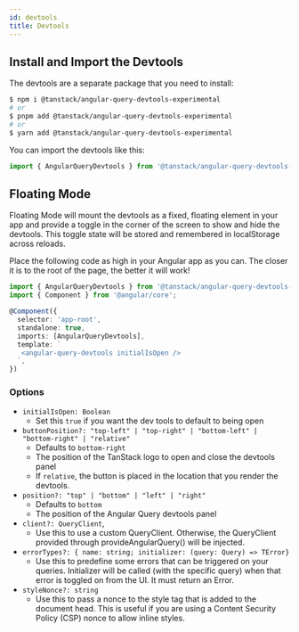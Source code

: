 ```yaml
---
id: devtools
title: Devtools
---
```


## Install and Import the Devtools

The devtools are a separate package that you need to install:

```bash
$ npm i @tanstack/angular-query-devtools-experimental
# or
$ pnpm add @tanstack/angular-query-devtools-experimental
# or
$ yarn add @tanstack/angular-query-devtools-experimental
```

You can import the devtools like this:

```ts
import { AngularQueryDevtools } from '@tanstack/angular-query-devtools-experimental'
```

## Floating Mode

Floating Mode will mount the devtools as a fixed, floating element in your app and provide a toggle in the corner of the screen to show and hide the devtools. This toggle state will be stored and remembered in localStorage across reloads.

Place the following code as high in your Angular app as you can. The closer it is to the root of the page, the better it will work!

```ts
import { AngularQueryDevtools } from '@tanstack/angular-query-devtools-experimental'
import { Component } from '@angular/core';

@Component({
  selector: 'app-root',
  standalone: true,
  imports: [AngularQueryDevtools],
  template: `
   <angular-query-devtools initialIsOpen />
  `,
})
```

### Options

- `initialIsOpen: Boolean`
  - Set this `true` if you want the dev tools to default to being open
- `buttonPosition?: "top-left" | "top-right" | "bottom-left" | "bottom-right" | "relative"`
  - Defaults to `bottom-right`
  - The position of the TanStack logo to open and close the devtools panel
  - If `relative`, the button is placed in the location that you render the devtools.
- `position?: "top" | "bottom" | "left" | "right"`
  - Defaults to `bottom`
  - The position of the Angular Query devtools panel
- `client?: QueryClient`,
  - Use this to use a custom QueryClient. Otherwise, the QueryClient provided through provideAngularQuery() will be injected.
- `errorTypes?: { name: string; initializer: (query: Query) => TError}`
  - Use this to predefine some errors that can be triggered on your queries. Initializer will be called (with the specific query) when that error is toggled on from the UI. It must return an Error.
- `styleNonce?: string`
  - Use this to pass a nonce to the style tag that is added to the document head. This is useful if you are using a Content Security Policy (CSP) nonce to allow inline styles.
